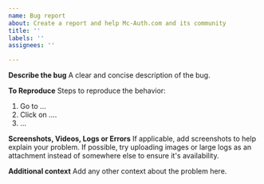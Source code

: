 ```yaml
---
name: Bug report
about: Create a report and help Mc-Auth.com and its community
title: ''
labels: ''
assignees: ''

---
```


**Describe the bug**
A clear and concise description of the bug.

**To Reproduce**
Steps to reproduce the behavior:
1. Go to ...
2. Click on ....
3. ...

**Screenshots, Videos, Logs or Errors**
If applicable, add screenshots to help explain your problem.
If possible, try uploading images or large logs as an attachment instead of somewhere else to ensure it's availability.

**Additional context**
Add any other context about the problem here.
